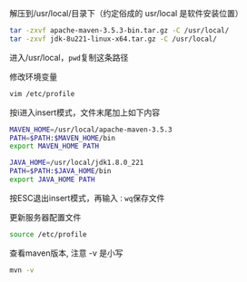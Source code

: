 解压到/usr/local/目录下（约定俗成的 usr/local 是软件安装位置）

``` bash
tar -zxvf apache-maven-3.5.3-bin.tar.gz -C /usr/local/
tar -zxvf jdk-8u221-linux-x64.tar.gz -C /usr/local/
```

进入/usr/local，`pwd`复制这条路径

修改环境变量

```bash
vim /etc/profile
```

按i进入insert模式，文件末尾加上如下内容

```bash
MAVEN_HOME=/usr/local/apache-maven-3.5.3
PATH=$PATH:$MAVEN_HOME/bin
export MAVEN_HOME PATH

JAVA_HOME=/usr/local/jdk1.8.0_221
PATH=$PATH:$JAVA_HOME/bin
export JAVA_HOME PATH
```

按ESC退出insert模式，再输入`：wq`保存文件

更新服务器配置文件

```bash
source /etc/profile
```

查看maven版本, 注意 -v 是小写

```bash
mvn -v
```

